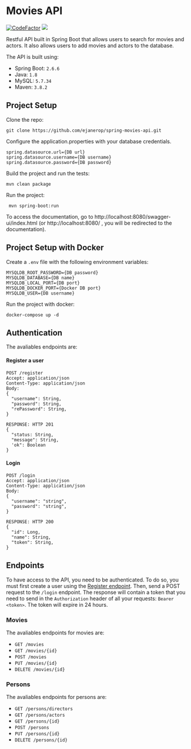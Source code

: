 # Movies API

<p align="left">
 <a href="https://www.codefactor.io/repository/github/ejanerop/spring-movies-api"><img src="https://www.codefactor.io/repository/github/ejanerop/spring-movies-api/badge" alt="CodeFactor" /></a>
 
 <img src="https://github.com/ejanerop/spring-movies-api/actions/workflows/docker-container.yml/badge.svg" />
 
</p>

Restful API built in Spring Boot that allows users to search for movies and actors. It also allows users to add movies and actors to the database.

The API is built using:

-   Spring Boot: `2.6.6`
-   Java: `1.8`
-   MySQL: `5.7.34`
-   Maven: `3.8.2`

## Project Setup

Clone the repo:

```
git clone https://github.com/ejanerop/spring-movies-api.git
```

Configure the application.properties with your database credentials.

```
spring.datasource.url={DB url}
spring.datasource.username={DB username}
spring.datasource.password={DB password}
```

Build the project and run the tests:

```
mvn clean package
```

Run the project:

```
 mvn spring-boot:run
```

To access the documentation, go to http://localhost:8080/swagger-ui/index.html (or http://localhost:8080/ , you will be redirected to the documentation).

## Project Setup with Docker

Create a `.env` file with the following environment variables:

```
MYSQLDB_ROOT_PASSWORD={DB password}
MYSQLDB_DATABASE={DB name}
MYSQLDB_LOCAL_PORT={DB port}
MYSQLDB_DOCKER_PORT={Docker DB port}
MYSQLDB_USER={DB username}
```

Run the project with docker:

```
docker-compose up -d
```

## Authentication

The avaliables endpoints are:

#### Register a user

```
POST /register
Accept: application/json
Content-Type: application/json
Body:
{
  "username": String,
  "password": String,
  "rePassword": String,
}

RESPONSE: HTTP 201
{
  "status: String,
  "message": String,
  'ok": Boolean
}
```

#### Login

```
POST /login
Accept: application/json
Content-Type: application/json
Body:
{
  "username": "string",
  "password": "string",
}

RESPONSE: HTTP 200
{
  "id": Long,
  "name": String,
  "token": String,
}
```

## Endpoints

To have access to the API, you need to be authenticated. To do so, you must first create a user using the [Register endpoint](#authentication). Then, send a POST request to the `/login` endpoint. The response will contain a token that you need to send in the `Authorization` header of all your requests: `Bearer <token>`. The token will expire in 24 hours.

### Movies

The avaliables endpoints for movies are:

-   `GET /movies`
-   `GET /movies/{id}`
-   `POST /movies`
-   `PUT /movies/{id}`
-   `DELETE /movies/{id}`

### Persons

The avaliables endpoints for persons are:

-   `GET /persons/directors`
-   `GET /persons/actors`
-   `GET /persons/{id}`
-   `POST /persons`
-   `PUT /persons/{id}`
-   `DELETE /persons/{id}`
